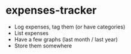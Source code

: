 # expenses-tracker
  * Log expenses, tag them (or have categories)
  * List expenses
  * Have a few graphs (last month / last year)
  * Store them somewhere
